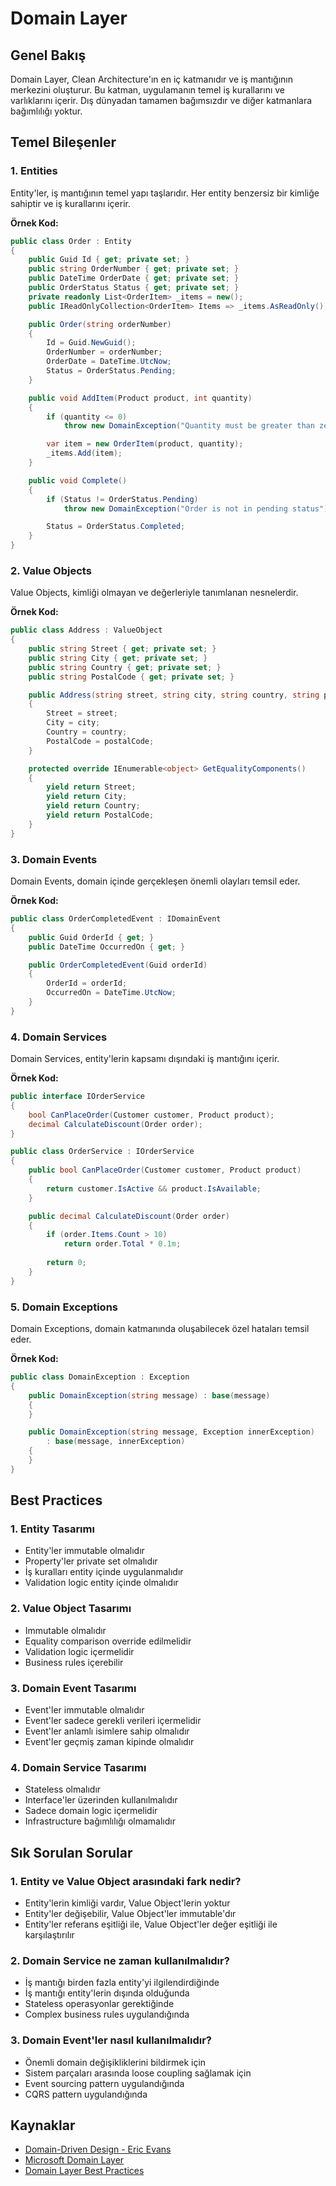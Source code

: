 # Domain Layer

## Genel Bakış
Domain Layer, Clean Architecture'ın en iç katmanıdır ve iş mantığının merkezini oluşturur. Bu katman, uygulamanın temel iş kurallarını ve varlıklarını içerir. Dış dünyadan tamamen bağımsızdır ve diğer katmanlara bağımlılığı yoktur.

## Temel Bileşenler

### 1. Entities
Entity'ler, iş mantığının temel yapı taşlarıdır. Her entity benzersiz bir kimliğe sahiptir ve iş kurallarını içerir.

**Örnek Kod:**
```csharp
public class Order : Entity
{
    public Guid Id { get; private set; }
    public string OrderNumber { get; private set; }
    public DateTime OrderDate { get; private set; }
    public OrderStatus Status { get; private set; }
    private readonly List<OrderItem> _items = new();
    public IReadOnlyCollection<OrderItem> Items => _items.AsReadOnly();

    public Order(string orderNumber)
    {
        Id = Guid.NewGuid();
        OrderNumber = orderNumber;
        OrderDate = DateTime.UtcNow;
        Status = OrderStatus.Pending;
    }

    public void AddItem(Product product, int quantity)
    {
        if (quantity <= 0)
            throw new DomainException("Quantity must be greater than zero");

        var item = new OrderItem(product, quantity);
        _items.Add(item);
    }

    public void Complete()
    {
        if (Status != OrderStatus.Pending)
            throw new DomainException("Order is not in pending status");

        Status = OrderStatus.Completed;
    }
}
```

### 2. Value Objects
Value Objects, kimliği olmayan ve değerleriyle tanımlanan nesnelerdir.

**Örnek Kod:**
```csharp
public class Address : ValueObject
{
    public string Street { get; private set; }
    public string City { get; private set; }
    public string Country { get; private set; }
    public string PostalCode { get; private set; }

    public Address(string street, string city, string country, string postalCode)
    {
        Street = street;
        City = city;
        Country = country;
        PostalCode = postalCode;
    }

    protected override IEnumerable<object> GetEqualityComponents()
    {
        yield return Street;
        yield return City;
        yield return Country;
        yield return PostalCode;
    }
}
```

### 3. Domain Events
Domain Events, domain içinde gerçekleşen önemli olayları temsil eder.

**Örnek Kod:**
```csharp
public class OrderCompletedEvent : IDomainEvent
{
    public Guid OrderId { get; }
    public DateTime OccurredOn { get; }

    public OrderCompletedEvent(Guid orderId)
    {
        OrderId = orderId;
        OccurredOn = DateTime.UtcNow;
    }
}
```

### 4. Domain Services
Domain Services, entity'lerin kapsamı dışındaki iş mantığını içerir.

**Örnek Kod:**
```csharp
public interface IOrderService
{
    bool CanPlaceOrder(Customer customer, Product product);
    decimal CalculateDiscount(Order order);
}

public class OrderService : IOrderService
{
    public bool CanPlaceOrder(Customer customer, Product product)
    {
        return customer.IsActive && product.IsAvailable;
    }

    public decimal CalculateDiscount(Order order)
    {
        if (order.Items.Count > 10)
            return order.Total * 0.1m;
        
        return 0;
    }
}
```

### 5. Domain Exceptions
Domain Exceptions, domain katmanında oluşabilecek özel hataları temsil eder.

**Örnek Kod:**
```csharp
public class DomainException : Exception
{
    public DomainException(string message) : base(message)
    {
    }

    public DomainException(string message, Exception innerException) 
        : base(message, innerException)
    {
    }
}
```

## Best Practices

### 1. Entity Tasarımı
- Entity'ler immutable olmalıdır
- Property'ler private set olmalıdır
- İş kuralları entity içinde uygulanmalıdır
- Validation logic entity içinde olmalıdır

### 2. Value Object Tasarımı
- Immutable olmalıdır
- Equality comparison override edilmelidir
- Validation logic içermelidir
- Business rules içerebilir

### 3. Domain Event Tasarımı
- Event'ler immutable olmalıdır
- Event'ler sadece gerekli verileri içermelidir
- Event'ler anlamlı isimlere sahip olmalıdır
- Event'ler geçmiş zaman kipinde olmalıdır

### 4. Domain Service Tasarımı
- Stateless olmalıdır
- Interface'ler üzerinden kullanılmalıdır
- Sadece domain logic içermelidir
- Infrastructure bağımlılığı olmamalıdır

## Sık Sorulan Sorular

### 1. Entity ve Value Object arasındaki fark nedir?
- Entity'lerin kimliği vardır, Value Object'lerin yoktur
- Entity'ler değişebilir, Value Object'ler immutable'dır
- Entity'ler referans eşitliği ile, Value Object'ler değer eşitliği ile karşılaştırılır

### 2. Domain Service ne zaman kullanılmalıdır?
- İş mantığı birden fazla entity'yi ilgilendirdiğinde
- İş mantığı entity'lerin dışında olduğunda
- Stateless operasyonlar gerektiğinde
- Complex business rules uygulandığında

### 3. Domain Event'ler nasıl kullanılmalıdır?
- Önemli domain değişikliklerini bildirmek için
- Sistem parçaları arasında loose coupling sağlamak için
- Event sourcing pattern uygulandığında
- CQRS pattern uygulandığında

## Kaynaklar
- [Domain-Driven Design - Eric Evans](https://www.amazon.com/Domain-Driven-Design-Tackling-Complexity-Software/dp/0321125215)
- [Microsoft Domain Layer](https://docs.microsoft.com/tr-tr/dotnet/architecture/microservices/microservice-ddd-cqrs-patterns/ddd-oriented-microservice)
- [Domain Layer Best Practices](https://docs.microsoft.com/tr-tr/dotnet/architecture/microservices/microservice-ddd-cqrs-patterns/ddd-oriented-microservice#the-domain-layer) 